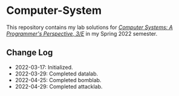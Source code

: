 # Computer-System

This repository contains my lab solutions for _[Computer Systems: A Programmer's Perspective, 3/E](http://csapp.cs.cmu.edu/3e/labs.html)_ in my Spring 2022 semester.

## Change Log

- 2022-03-17: Initialized.
- 2022-03-29: Completed datalab.
- 2022-04-25: Completed bomblab.
- 2022-04-29: Completed attacklab.
